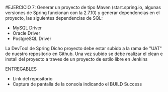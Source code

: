 #EJERCICIO 7:
Generar un proyecto de tipo Maven (start.spring.io, algunas versiones de Spring funcionan con la 2.7.10)
y generar dependencias en el proyecto,  las siguientes dependencias de SQL:
- MySQL Driver
- Oracle Driver
- PostgreSQL Driver

La DevTool de Spring
Dicho proyecto debe estar subido a la rama de "UAT" de nuestro repositorio
en Github. 
Una vez subido se debe realizar el clean e install del proyecto a traves de un proyecto de estilo libre en Jenkins

ENTREGABLES
- Link del repositorio
- Captura de pantalla de la consola indicando el BUILD Success
